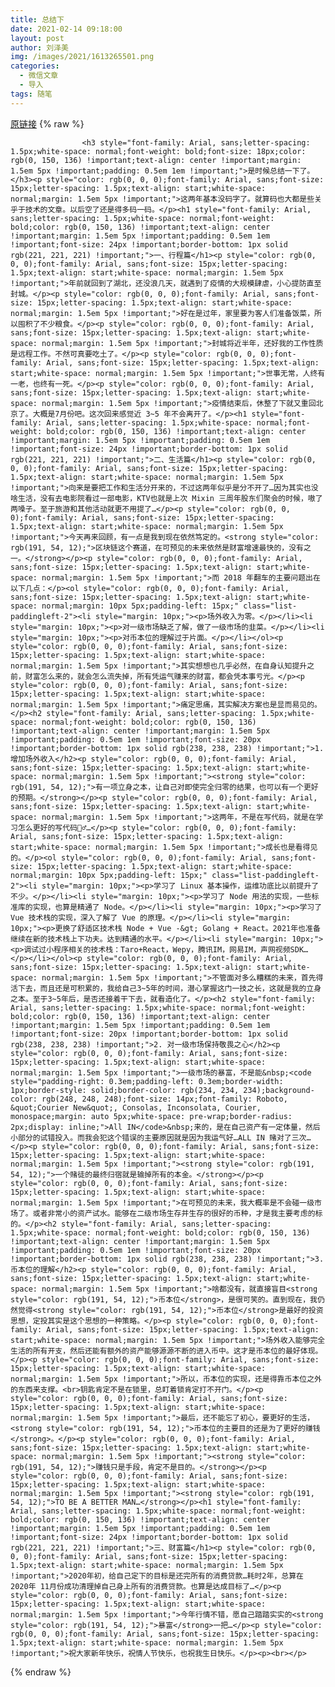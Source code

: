 ```yaml
---
title: 总结下
date: 2021-02-14 09:18:00
layout: post
author: 刘泽美
img: /images/2021/1613265501.png
categories:
  - 微信文章
  - 导入
tags: 随笔
---
```


[原链接](http://mp.weixin.qq.com/s?__biz=MzU4NjA0ODc0MQ==&amp;mid=2247484529&amp;idx=1&amp;sn=062329cbae643b3b9d12fc1161db9682&amp;chksm=fd8071fbcaf7f8edcc2d22d347c111110041aaab11665a5bbd596620f11f5e1f66ff59935f46&amp;scene=27#wechat_redirect)
{% raw %}

                    

                    
                    
                    
                    <h3 style="font-family: Arial, sans;letter-spacing: 1.5px;white-space: normal;font-weight: bold;font-size: 18px;color: rgb(0, 150, 136) !important;text-align: center !important;margin: 1.5em 5px !important;padding: 0.5em 1em !important;">是时候总结一下了。</h3><p style="color: rgb(0, 0, 0);font-family: Arial, sans;font-size: 15px;letter-spacing: 1.5px;text-align: start;white-space: normal;margin: 1.5em 5px !important;">这两年基本没码字了。就算码也大都是些关乎于技术的文章。以后空了还是得多码一码。</p><h1 style="font-family: Arial, sans;letter-spacing: 1.5px;white-space: normal;font-weight: bold;color: rgb(0, 150, 136) !important;text-align: center !important;margin: 1.5em 5px !important;padding: 0.5em 1em !important;font-size: 24px !important;border-bottom: 1px solid rgb(221, 221, 221) !important;">一、行程篇</h1><p style="color: rgb(0, 0, 0);font-family: Arial, sans;font-size: 15px;letter-spacing: 1.5px;text-align: start;white-space: normal;margin: 1.5em 5px !important;">年前就回到了湖北，还没浪几天，就遇到了疫情的大规模肆虐，小心提防直至封城。</p><p style="color: rgb(0, 0, 0);font-family: Arial, sans;font-size: 15px;letter-spacing: 1.5px;text-align: start;white-space: normal;margin: 1.5em 5px !important;">好在是过年，家里要为客人们准备饭菜，所以囤积了不少粮食。</p><p style="color: rgb(0, 0, 0);font-family: Arial, sans;font-size: 15px;letter-spacing: 1.5px;text-align: start;white-space: normal;margin: 1.5em 5px !important;">封城将近半年，还好我的工作性质是远程工作。不然可真要吃土了。</p><p style="color: rgb(0, 0, 0);font-family: Arial, sans;font-size: 15px;letter-spacing: 1.5px;text-align: start;white-space: normal;margin: 1.5em 5px !important;">世事无常，人终有一老，也终有一死。</p><p style="color: rgb(0, 0, 0);font-family: Arial, sans;font-size: 15px;letter-spacing: 1.5px;text-align: start;white-space: normal;margin: 1.5em 5px !important;">疫情结束后，休整了下就又重回北京了。大概是7月份吧。这次回来感觉近 3~5 年不会离开了。</p><h1 style="font-family: Arial, sans;letter-spacing: 1.5px;white-space: normal;font-weight: bold;color: rgb(0, 150, 136) !important;text-align: center !important;margin: 1.5em 5px !important;padding: 0.5em 1em !important;font-size: 24px !important;border-bottom: 1px solid rgb(221, 221, 221) !important;">二、生活篇</h1><p style="color: rgb(0, 0, 0);font-family: Arial, sans;font-size: 15px;letter-spacing: 1.5px;text-align: start;white-space: normal;margin: 1.5em 5px !important;">向来是要把工作和生活分开来的，不过这两年似乎是分不开了…因为其实也没啥生活，没有去电影院看过一部电影，KTV也就是上次 Mixin 三周年股东们聚会的时候，嗷了两嗓子。至于旅游和其他活动就更不用提了…</p><p style="color: rgb(0, 0, 0);font-family: Arial, sans;font-size: 15px;letter-spacing: 1.5px;text-align: start;white-space: normal;margin: 1.5em 5px !important;">今天再来回顾，有一点是我到现在依然笃定的。<strong style="color: rgb(191, 54, 12);">区块链这个赛道，在可预见的未来依然是财富增速最快的，没有之一。</strong></p><p style="color: rgb(0, 0, 0);font-family: Arial, sans;font-size: 15px;letter-spacing: 1.5px;text-align: start;white-space: normal;margin: 1.5em 5px !important;">而 2018 年翻车的主要问题出在以下几点：</p><ol style="color: rgb(0, 0, 0);font-family: Arial, sans;font-size: 15px;letter-spacing: 1.5px;text-align: start;white-space: normal;margin: 10px 5px;padding-left: 15px;" class="list-paddingleft-2"><li style="margin: 10px;"><p>场外收入为零。</p></li><li style="margin: 10px;"><p>对一级市场缺乏了解，做了一级市场的韭菜。</p></li><li style="margin: 10px;"><p>对币本位的理解过于片面。</p></li></ol><p style="color: rgb(0, 0, 0);font-family: Arial, sans;font-size: 15px;letter-spacing: 1.5px;text-align: start;white-space: normal;margin: 1.5em 5px !important;">其实想想也几乎必然，在自身认知提升之前，财富怎么来的，就会怎么流失掉，所有凭运气赚来的财富，都会凭本事亏光。</p><p style="color: rgb(0, 0, 0);font-family: Arial, sans;font-size: 15px;letter-spacing: 1.5px;text-align: start;white-space: normal;margin: 1.5em 5px !important;">痛定思痛，其实解决方案也是显而易见的。</p><h2 style="font-family: Arial, sans;letter-spacing: 1.5px;white-space: normal;font-weight: bold;color: rgb(0, 150, 136) !important;text-align: center !important;margin: 1.5em 5px !important;padding: 0.5em 1em !important;font-size: 20px !important;border-bottom: 1px solid rgb(238, 238, 238) !important;">1. 增加场外收入</h2><p style="color: rgb(0, 0, 0);font-family: Arial, sans;font-size: 15px;letter-spacing: 1.5px;text-align: start;white-space: normal;margin: 1.5em 5px !important;"><strong style="color: rgb(191, 54, 12);">有一项立身之本，让自己对即使完全归零的结果，也可以有一个更好的预期。</strong></p><p style="color: rgb(0, 0, 0);font-family: Arial, sans;font-size: 15px;letter-spacing: 1.5px;text-align: start;white-space: normal;margin: 1.5em 5px !important;">这两年，不是在写代码，就是在学习怎么更好的写代码🤦‍♂️…</p><p style="color: rgb(0, 0, 0);font-family: Arial, sans;font-size: 15px;letter-spacing: 1.5px;text-align: start;white-space: normal;margin: 1.5em 5px !important;">成长也是看得见的。</p><ol style="color: rgb(0, 0, 0);font-family: Arial, sans;font-size: 15px;letter-spacing: 1.5px;text-align: start;white-space: normal;margin: 10px 5px;padding-left: 15px;" class="list-paddingleft-2"><li style="margin: 10px;"><p>学习了 Linux 基本操作，运维功底比以前提升了不少。</p></li><li style="margin: 10px;"><p>学习了 Node 用法的实现，一些标准库的实现，也算是精通了 Node。</p></li><li style="margin: 10px;"><p>学习了 Vue 技术栈的实现，深入了解了 Vue 的原理。</p></li><li style="margin: 10px;"><p>更换了舒适区技术栈 Node + Vue -&gt; Golang + React。2021年也准备继续在新的技术栈上下功夫。达到精通的水平。</p></li><li style="margin: 10px;"><p>调试过小程序相关的技术栈：Taro+React，Wepy，腾讯IM，网易IM，声网视频SDK…</p></li></ol><p style="color: rgb(0, 0, 0);font-family: Arial, sans;font-size: 15px;letter-spacing: 1.5px;text-align: start;white-space: normal;margin: 1.5em 5px !important;">不管面对多么糟糕的未来，首先得活下去，而且还是可积累的，我给自己3~5年的时间，潜心掌握这门一技之长，这就是我的立身之本。至于3~5年后，是否还接着干下去，就看造化了。</p><h2 style="font-family: Arial, sans;letter-spacing: 1.5px;white-space: normal;font-weight: bold;color: rgb(0, 150, 136) !important;text-align: center !important;margin: 1.5em 5px !important;padding: 0.5em 1em !important;font-size: 20px !important;border-bottom: 1px solid rgb(238, 238, 238) !important;">2. 对一级市场保持敬畏之心</h2><p style="color: rgb(0, 0, 0);font-family: Arial, sans;font-size: 15px;letter-spacing: 1.5px;text-align: start;white-space: normal;margin: 1.5em 5px !important;">一级市场的暴富，不是能&nbsp;<code style="padding-right: 0.3em;padding-left: 0.3em;border-width: 1px;border-style: solid;border-color: rgb(234, 234, 234);background-color: rgb(248, 248, 248);font-size: 14px;font-family: Roboto, &quot;Courier New&quot;, Consolas, Inconsolata, Courier, monospace;margin: auto 5px;white-space: pre-wrap;border-radius: 2px;display: inline;">All IN</code>&nbsp;来的，是在自己资产有一定体量，然后小部分的试错投入。而我会犯这个错误的主要原因就是因为我运气好…ALL IN 赌对了三次…</p><p style="color: rgb(0, 0, 0);font-family: Arial, sans;font-size: 15px;letter-spacing: 1.5px;text-align: start;white-space: normal;margin: 1.5em 5px !important;"><strong style="color: rgb(191, 54, 12);">一个赌徒的最终归宿就是输掉所有的本金。</strong></p><p style="color: rgb(0, 0, 0);font-family: Arial, sans;font-size: 15px;letter-spacing: 1.5px;text-align: start;white-space: normal;margin: 1.5em 5px !important;">在可预见的未来，我大概率是不会碰一级市场了。或者非常小的资产试水。能够在二级市场生存并生存的很好的币种，才是我主要考虑的标的。</p><h2 style="font-family: Arial, sans;letter-spacing: 1.5px;white-space: normal;font-weight: bold;color: rgb(0, 150, 136) !important;text-align: center !important;margin: 1.5em 5px !important;padding: 0.5em 1em !important;font-size: 20px !important;border-bottom: 1px solid rgb(238, 238, 238) !important;">3. 币本位的理解</h2><p style="color: rgb(0, 0, 0);font-family: Arial, sans;font-size: 15px;letter-spacing: 1.5px;text-align: start;white-space: normal;margin: 1.5em 5px !important;">啥都没有，就直接盲目<strong style="color: rgb(191, 54, 12);">币本位</strong>，是很可笑的。直到现在，我仍然觉得<strong style="color: rgb(191, 54, 12);">币本位</strong>是最好的投资思想，定投其实是这个思想的一种策略。</p><p style="color: rgb(0, 0, 0);font-family: Arial, sans;font-size: 15px;letter-spacing: 1.5px;text-align: start;white-space: normal;margin: 1.5em 5px !important;">场外收入能够完全生活的所有开支，然后还能有额外的资产能够源源不断的进入币中。这才是币本位的最好体现。</p><p style="color: rgb(0, 0, 0);font-family: Arial, sans;font-size: 15px;letter-spacing: 1.5px;text-align: start;white-space: normal;margin: 1.5em 5px !important;">所以，币本位的实现，还是得靠币本位之外的东西来支撑。<br>钥匙肯定不是在锁里，总盯着锁肯定打不开门。</p><p style="color: rgb(0, 0, 0);font-family: Arial, sans;font-size: 15px;letter-spacing: 1.5px;text-align: start;white-space: normal;margin: 1.5em 5px !important;">最后，还不能忘了初心，要更好的生活，<strong style="color: rgb(191, 54, 12);">币本位的主要目的还是为了更好的赚钱</strong>。</p><p style="color: rgb(0, 0, 0);font-family: Arial, sans;font-size: 15px;letter-spacing: 1.5px;text-align: start;white-space: normal;margin: 1.5em 5px !important;"><strong style="color: rgb(191, 54, 12);">赚钱只是手段，肯定不是目的。</strong></p><p style="color: rgb(0, 0, 0);font-family: Arial, sans;font-size: 15px;letter-spacing: 1.5px;text-align: start;white-space: normal;margin: 1.5em 5px !important;"><strong style="color: rgb(191, 54, 12);">TO BE A BETTER MAN…</strong></p><h1 style="font-family: Arial, sans;letter-spacing: 1.5px;white-space: normal;font-weight: bold;color: rgb(0, 150, 136) !important;text-align: center !important;margin: 1.5em 5px !important;padding: 0.5em 1em !important;font-size: 24px !important;border-bottom: 1px solid rgb(221, 221, 221) !important;">三、财富篇</h1><p style="color: rgb(0, 0, 0);font-family: Arial, sans;font-size: 15px;letter-spacing: 1.5px;text-align: start;white-space: normal;margin: 1.5em 5px !important;">2020年初，给自己定下的目标是还完所有的消费贷款…耗时2年，总算在 2020年 11月份成功清理掉自己身上所有的消费贷款。也算是达成目标了…</p><p style="color: rgb(0, 0, 0);font-family: Arial, sans;font-size: 15px;letter-spacing: 1.5px;text-align: start;white-space: normal;margin: 1.5em 5px !important;">今年行情不错，愿自己踏踏实实的<strong style="color: rgb(191, 54, 12);">暴富</strong>一把…</p><p style="color: rgb(0, 0, 0);font-family: Arial, sans;font-size: 15px;letter-spacing: 1.5px;text-align: start;white-space: normal;margin: 1.5em 5px !important;">祝大家新年快乐，祝情人节快乐，也祝我生日快乐。</p><p><br></p>
                
{% endraw %}
